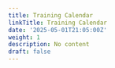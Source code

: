 ```yaml
---
title: Training Calendar
linkTitle: Training Calendar
date: '2025-05-01T21:05:00Z'
weight: 1
description: No content
draft: false
---
```



